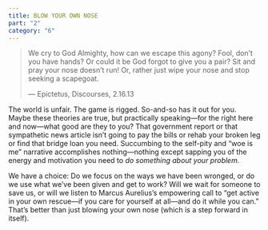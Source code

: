 ```yaml
---
title: BLOW YOUR OWN NOSE
part: "2"
category: "6"
---
```


> We cry to God Almighty, how can we escape this agony? Fool, don’t you have hands? Or could it be God forgot to give you a pair? Sit and pray your nose doesn’t run! Or, rather just wipe your nose and stop seeking a scapegoat.
>
> — Epictetus, Discourses, 2.16.13

The world is unfair. The game is rigged. So-and-so has it out for you. Maybe these theories are true, but practically speaking—for the right here and now—what good are they to you? That government report or that sympathetic news article isn’t going to pay the bills or rehab your broken leg or find that bridge loan you need. Succumbing to the self-pity and “woe is me” narrative accomplishes nothing—nothing except sapping you of the energy and motivation you need to _do something about your problem._

We have a choice: Do we focus on the ways we have been wronged, or do we use what we’ve been given and get to work? Will we wait for someone to save us, or will we listen to Marcus Aurelius’s empowering call to “get active in your own rescue—if you care for yourself at all—and do it while you can.” That’s better than just blowing your own nose (which is a step forward in itself).
